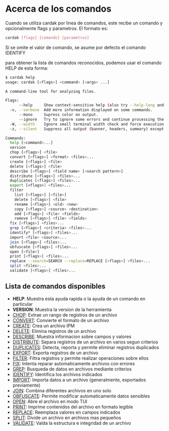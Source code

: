 # Acerca de los comandos

Cuando se utiliza cardak por linea de comandos, este recibe un comando y opcionalmente flags y parametros. El formato es:

```bash
cardak [flags] [comando] [parametros]
```
Si se omite el valor de comando, se asume por defecto el comando IDENTIFY

para obtener la lista de comandos reconocidos, podemos usar el comando HELP de esta forma:

```bash
$ cardak help
usage: cardak [<flags>] <command> [<args> ...]

A command-line tool for analyzing files.

Flags:
      --help     Show context-sensitive help (also try --help-long and --help-man).
  -v, --verbose  Add more information displayed on some commands.
      --mono     Supress color on output.
      --ignore   Try to ignore some errors and continue processing the file
  -W, --width    Ignore small terminal width check and force execution
  -z, --silent   Suppress all output (banner, headers, summary) except the results. Specially useful for DESCRIBE command piped to a search utility like fzf

Commands:
  help [<command>...]
  version
  chop [<flags>] <file>
  convert [<flags>] <format> <files>...
  create [<flags>] <file>
  delete [<flags>] <file>
  describe [<flags>] <field name> [<search pattern>]
  distribute [<flags>] <files>...
  duplicates [<flags>] <files>...
  export [<flags>] <files>...
  filter
    list [<flags>] [<file>]
    delete [<flags>] <file>
    rename [<flags>] <old> <new>
    copy [<flags>] <source> <destination>
    add [<flags>] <file> <fields>
    remove [<flags>] <file> <fields>
  fix [<flags>] <files>...
  grep [<flags>] <criteria> <files>...
  identify* [<flags>] <files>...
  import <file> <source>...
  join [<flags>] <files>...
  obfuscate [<flags>] <files>...
  open [<file>]
  print [<flags>] <files>...
  replace --search=SEARCH --replace=REPLACE [<flags>] <files>...
  split <files>...
  validate [<flags>] <files>...
```

## Lista de comandos disponibles

- **HELP**: Muestra esta ayuda rapida o la ayuda de un comando en particular
- **VERSION**: Muestra la version de la herramienta
- [CHOP](chop): Extrae un rango de registros de un archivo
- [CONVERT](convert): Convierte el formato de un archivo
- [CREATE](create): Crea un archivo IPM
- [DELETE](delete): Elimina registros de un archivo
- [DESCRIBE](describe): Muestra informacion sobre campos y valores
- [DISTRIBUTE](distribute): Separa registros de un archivo en varios segun criterios
- [DUPLICATES](duplicates): Detecta, reporta y permite eliminar registros duplicados
- [EXPORT](export): Exporta registros de un archivo
- [FILTER](filter): Filtra registros y permite realizar operaciones sobre ellos
- [FIX](fix): Intenta reparar automaticamente archivos con errores
- [GREP](grep): Busqueda de datos en archivos mediante criterios
- [IDENTIFY](identify): Identifica los archivos indicados
- [IMPORT](import): Importa datos a un archivo (generalmente, exportados previamente)
- [JOIN](join): Combina diferentes archivos en uno solo
- [OBFUSCATE](obfuscate): Permite modificar automaticamente datos sensibles
- [OPEN](open): Abre el archivo en modo TUI
- [PRINT](print): Imprime contenidos del archivo en formato legible
- [REPLACE](replace): Reemplaza valores en campos indicados
- [SPLIT](split): Divide un archivo en archivos mas pequeños
- [VALIDATE](validate): Valda la estructura e integridad de un archivo

